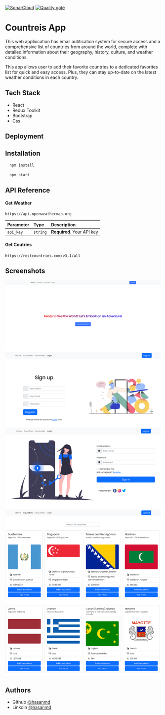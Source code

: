 [![SonarCloud](https://sonarcloud.io/images/project_badges/sonarcloud-orange.svg)](https://sonarcloud.io/summary/new_code?id=hasanmd91_countries_app_redux_bootstrap)
[![Quality gate](https://sonarcloud.io/api/project_badges/quality_gate?project=hasanmd91_countries_app_redux_bootstrap)](https://sonarcloud.io/summary/new_code?id=hasanmd91_countries_app_redux_bootstrap)

# Countreis App

This web appliocation has email autitication system
for secure access and a comprehensive list of countries from around the world, complete with detailed information about their geography, history, culture, and weather conditions.

This app allows user to add their favorite countries to a dedicated favorites list for quick and easy access. Plus, they can stay up-to-date on the latest weather conditions in each country.

## Tech Stack

- React
- Redux Toolkit
- Bootstrap
- Css

## Deployment

## Installation

```bash
  npm install

```

```bash
  npm start

```

## API Reference

#### Get Weather

```http
https://api.openweathermap.org
```

| Parameter | Type     | Description                |
| :-------- | :------- | :------------------------- |
| `api_key` | `string` | **Required**. Your API key |

#### Get Coutries

```http
https://restcountries.com/v3.1/all
```

## Screenshots

<img src="assets/React_App.png"/>
<img src="assets/React-App1.png"/>
<img src="assets/React-App2.png"/>
<img src="assets/React-App3.png"/>

## Authors

- GIthub [@hasanmd](https://github.com/hasanmd91)
- Linkdin [@hasanmd](https://www.linkedin.com/in/hasanmd91/)

